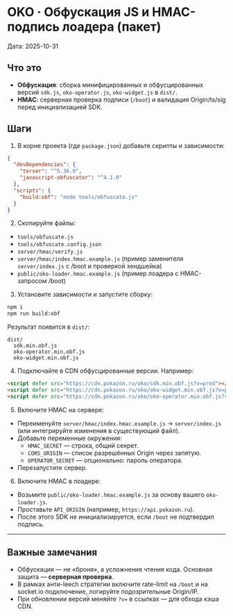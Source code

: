 # OKO · Обфускация JS и HMAC-подпись лоадера (пакет)
Дата: 2025-10-31

## Что это
- **Обфускация**: сборка минифицированных и обфусцированных версий `sdk.js`, `oko-operator.js`, `oko-widget.js` в `dist/`.
- **HMAC**: серверная проверка подписи (`/boot`) и валидация Origin/ts/sig перед инициализацией SDK.

## Шаги
1) В корне проекта (где `package.json`) добавьте скрипты и зависимости:
```json
{
  "devDependencies": {
    "terser": "^5.36.0",
    "javascript-obfuscator": "^4.1.0"
  },
  "scripts": {
    "build:obf": "node tools/obfuscate.js"
  }
}
```

2) Скопируйте файлы:
- `tools/obfuscate.js`
- `tools/obfuscate.config.json`
- `server/hmac/verify.js`
- `server/hmac/index.hmac.example.js` (пример заменителя `server/index.js` с /boot и проверкой хендшейка)
- `public/oko-loader.hmac.example.js` (пример лоадера с HMAC-запросом /boot)

3) Установите зависимости и запустите сборку:
```bash
npm i
npm run build:obf
```
Результат появится в `dist/`:
```
dist/
  sdk.min.obf.js
  oko-operator.min.obf.js
  oko-widget.min.obf.js
```

4) Подключайте в CDN обфусцированные версии. Например:
```html
<script defer src="https://cdn.pokazon.ru/oko/sdk.min.obf.js?v=prod"></script>
<script defer src="https://cdn.pokazon.ru/oko/oko-widget.min.obf.js?v=prod"></script>
<script defer src="https://cdn.pokazon.ru/oko/oko-operator.min.obf.js?v=prod"></script>
```

5) Включите HMAC на сервере:
- Переименуйте `server/hmac/index.hmac.example.js` → `server/index.js` (или интегрируйте изменения в существующий файл).
- Добавьте переменные окружения:
  - `HMAC_SECRET` — строка, общий секрет.
  - `CORS_ORIGIN` — список разрешённых Origin через запятую.
  - `OPERATOR_SECRET` — опционально: пароль оператора.
- Перезапустите сервер.

6) Включите HMAC в лоадере:
- Возьмите `public/oko-loader.hmac.example.js` за основу вашего `oko-loader.js`.
- Проставьте `API_ORIGIN` (например, `https://api.pokazon.ru`).
- После этого SDK не инициализируется, если `/boot` не подтвердил подпись.

---

## Важные замечания
- Обфускация — не «броня», а усложнение чтения кода. Основная защита — **серверная проверка**.
- В рамках анти-leech стратегии включите rate-limit на `/boot` и на socket.io подключение, логируйте подозрительные Origin/IP.
- При обновлении версий меняйте `?v=` в ссылках — для обхода кэша CDN.
